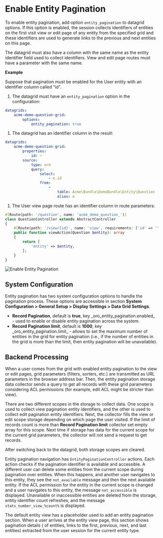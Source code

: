<a id="data-grids-entity-pagination"></a>

# Enable Entity Pagination

To enable entity pagination, add option `entity_pagination` to datagrid options. If this option is enabled, the session collects identifiers of entities on the first visit view or edit page of any entity from the specified grid and these identifiers are used to generate links to the previous and next entities on this page.

The datagrid must also have a column with the same name as the entity identifier field used to collect identifiers. View and edit page routes must have a parameter with the same name.

**Example**

Suppose that pagination must be enabled for the User entity with an identifier column called “id”.

1. The datagrid must have an `entity_pagination` option in the configuration:

```yaml
datagrids:
    acme-demo-question-grid:
        options:
            entity_pagination: true
```

1. The datagrid has an identifier column in the result:

```yaml
datagrids:
    acme-demo-question-grid:
        properties:
            id: ~
        source:
            type: orm
            query:
                select:
                    - e.id
                from:
                    -
                        table: Acme\Bundle\DemoBundle\Entity\Question
                        alias: e
```

1. The User view page route has an identifier column in route parameters:

```php
#[Route(path: '/question', name: 'acme_demo_question_')]
class QuestionController extends AbstractController
{
    #[Route(path: '/view/{id}', name: 'view', requirements: ['id' => '\d+'])]
    public function viewAction(Question $entity): array
    {
        return [
            'entity' => $entity,
        ];
    }
}
```

![Enable Entity Pagination](img/backend/entities/entity-pagination.png)

<a id="data-grids-entity-pagination-sys-config"></a>

## System Configuration

Entity pagination has two system configuration options to handle the pagination process. These options are accessible in section **System Configuration > General Setup > Display Settings > Data Grid Settings**.

* **Record Pagination**, default is **true**, key \_oro_entity_pagination.enabled_ - used to enable or disable entity pagination across the system.
* **Record Pagination limit**, default is **1000**, key \_oro_entity_pagination.limit_ - allows to set the maximum number of entities in the grid for entity pagination (i.e., if the number of entities in the grid is more than the limit, then entity pagination will be unavailable).

<a id="data-grids-entity-pagination-backend-processing"></a>

## Backend Processing

When a user comes from the grid with enabled entity pagination to the view or edit pages, grid parameters (filters, sorters, etc.) are transmitted as URL parameters in the browser address bar. Then, the entity pagination storage data collector sends a query to get all records with these grid parameters considering ACL permissions (for example, edit ACL might be stricter
than view).

There are two different scopes in the storage to collect data. One scope is used to collect view pagination entity identifiers, and the other is used to collect edit pagination entity identifiers. Next, the collector fills the view or edit scope storage depending on which page the user visited. If the limit of records count is more than **Record Pagination limit** collector set empty array for this scope. Next time if storage has data for the current scope for the current grid parameters, the collector will not send a request to get records.

After switching back to the datagrid, both storage scopes are cleared.

Entity pagination navigation has `EntityPaginationController` actions. Each action checks if the pagination identifier is available and accessible. A different user can delete some entities from the current scope during pagination over entities. When this happens, and another user navigates to this entity, they see the `not_available` message and then the next available entity. If the ACL permission for the entity in the current scope is changed and a user navigates to this entity, the message `not_accessible` is displayed. Unavailable or inaccessible entities are deleted from the storage, entity identifier count refreshes, and the message `stats_number_view_%count%` is displayed.

The default entity view has a placeholder used to add an entity pagination section. When a user arrives at the entity view page, this section shows pagination details (<M> of <N> entities, links to the first, previous, next, and last entities) extracted from the user session for the current entity type.
